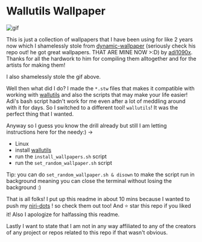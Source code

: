 # Wallutils Wallpaper

![gif](https://raw.githubusercontent.com/adi1090x/files/master/dynamic-wallpaper/main.gif)

This is just a collection of wallpapers that I have been using for like 2 years now which I shamelessly stole from [dynamic-wallpaper](https://github.com/adi1090x/dynamic-wallpaper) (seriously check his repo out! he got great wallpapers. THAT ARE MINE NOW >:D) by [adi1090x](https://github.com/adi1090x). Thanks for all the hardwork to him for compiling them alltogether and for the artists for making them!

I also shamelessly stole the gif above.

Well then what did I do? I made the `*.stw` files that makes it compatible with
working with [wallutils](https://github.com/xyproto/wallutils) and also the scripts that may make your life easier!
Adi's bash script hadn't work for me even after a lot of meddling around with
it for days. So I switched to a different tool! `wallutils`! It was the perfect
thing that I wanted.

Anyway so I guess you know the drill already but still I am letting instructions here for the needy:) ->

- Linux
- install [wallutils](https://github.com/xyproto/wallutils)
- run the `install_wallpapers.sh` script
- run the `set_random_wallpaper.sh` script

Tip: you can do `set_random_wallpaper.sh & disown` to make the script run in
background meaning you can close the terminal without losing the background :)

That is all folks! I put up this readme in about 10 mins because I wanted to
push my [niri-dots](https://github.com/AnkushRoy-code/niri-dots) ! so check them out too! And ⭐ star this repo if you liked
it! Also I apologize for halfassing this readme.

Lastly I want to state that I am not in any way affiliated to any of the
creators of any project or repos related to this repo if that wasn't obvious.
